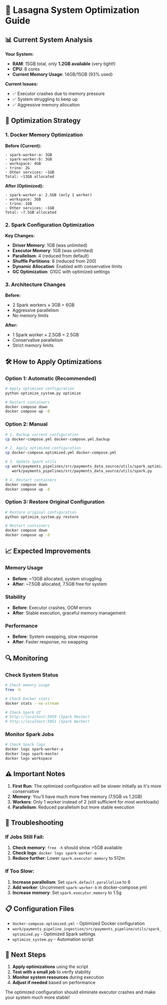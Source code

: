 # 🚀 Lasagna System Optimization Guide

## 📊 Current System Analysis

**Your System:**
- **RAM**: 15GB total, only **1.2GB available** (very tight!)
- **CPU**: 8 cores
- **Current Memory Usage**: 14GB/15GB (93% used)

**Current Issues:**
- ✅ Executor crashes due to memory pressure
- ✅ System struggling to keep up
- ✅ Aggressive memory allocation

## 🔧 Optimization Strategy

### 1. **Docker Memory Optimization**

**Before (Current):**
```
- spark-worker-a: 3GB
- spark-worker-b: 3GB  
- workspace: 4GB
- trino: 2G
- Other services: ~1GB
Total: ~13GB allocated
```

**After (Optimized):**
```
- spark-worker-a: 2.5GB (only 1 worker)
- workspace: 3GB
- trino: 1GB
- Other services: ~1GB
Total: ~7.5GB allocated
```

### 2. **Spark Configuration Optimization**

**Key Changes:**
- **Driver Memory**: 1GB (was unlimited)
- **Executor Memory**: 1GB (was unlimited)
- **Parallelism**: 4 (reduced from default)
- **Shuffle Partitions**: 8 (reduced from 200)
- **Dynamic Allocation**: Enabled with conservative limits
- **GC Optimization**: G1GC with optimized settings

### 3. **Architecture Changes**

**Before:**
- 2 Spark workers × 3GB = 6GB
- Aggressive parallelism
- No memory limits

**After:**
- 1 Spark worker × 2.5GB = 2.5GB
- Conservative parallelism
- Strict memory limits

## 🛠️ How to Apply Optimizations

### Option 1: Automatic (Recommended)

```bash
# Apply optimized configuration
python optimize_system.py optimize

# Restart containers
docker compose down
docker compose up -d
```

### Option 2: Manual

```bash
# 1. Backup current configuration
cp docker-compose.yml docker-compose.yml.backup

# 2. Apply optimized configuration
cp docker-compose.optimized.yml docker-compose.yml

# 3. Update Spark utils
cp work/payments_pipelines/src/payments_data_source/utils/spark_optimized.py \
   work/payments_pipelines/src/payments_data_source/utils/spark.py

# 4. Restart containers
docker compose down
docker compose up -d
```

### Option 3: Restore Original Configuration

```bash
# Restore original configuration
python optimize_system.py restore

# Restart containers
docker compose down
docker compose up -d
```

## 📈 Expected Improvements

### Memory Usage
- **Before**: ~13GB allocated, system struggling
- **After**: ~7.5GB allocated, 7.5GB free for system

### Stability
- **Before**: Executor crashes, OOM errors
- **After**: Stable execution, graceful memory management

### Performance
- **Before**: System swapping, slow response
- **After**: Faster response, no swapping

## 🔍 Monitoring

### Check System Status
```bash
# Check memory usage
free -h

# Check Docker stats
docker stats --no-stream

# Check Spark UI
# http://localhost:5050 (Spark Master)
# http://localhost:5051 (Spark Worker)
```

### Monitor Spark Jobs
```bash
# Check Spark logs
docker logs spark-worker-a
docker logs spark-master
docker logs workspace
```

## ⚠️ Important Notes

1. **First Run**: The optimized configuration will be slower initially as it's more conservative
2. **Memory**: You'll have much more free memory (7.5GB vs 1.2GB)
3. **Workers**: Only 1 worker instead of 2 (still sufficient for most workloads)
4. **Parallelism**: Reduced parallelism but more stable execution

## 🚨 Troubleshooting

### If Jobs Still Fail:
1. **Check memory**: `free -h` should show >5GB available
2. **Check logs**: `docker logs spark-worker-a`
3. **Reduce further**: Lower `spark.executor.memory` to 512m

### If Too Slow:
1. **Increase parallelism**: Set `spark.default.parallelism` to 6
2. **Add worker**: Uncomment `spark-worker-b` in docker-compose.yml
3. **Increase memory**: Set `spark.executor.memory` to 1.5g

## 📋 Configuration Files

- `docker-compose.optimized.yml` - Optimized Docker configuration
- `work/payments_pipeline_ingestion/src/payments_pipeline/utils/spark_optimized.py` - Optimized Spark settings
- `optimize_system.py` - Automation script

## 🎯 Next Steps

1. **Apply optimizations** using the script
2. **Test with a small job** to verify stability
3. **Monitor system resources** during execution
4. **Adjust if needed** based on performance

The optimized configuration should eliminate executor crashes and make your system much more stable!
